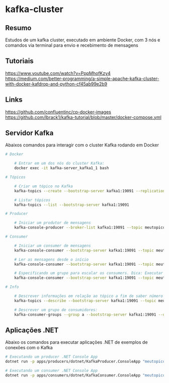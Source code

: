 # kafka-cluster

## Resumo

Estudos de um kafka cluster, executado em ambiente Docker, com 3 nós e comandos via terminal para envio e recebimento de mensagens

## Tutoriais

https://www.youtube.com/watch?v=PppMhofKzy4
https://medium.com/better-programming/a-simple-apache-kafka-cluster-with-docker-kafdrop-and-python-cf45ab99e2b9

## Links

https://github.com/confluentinc/cp-docker-images
https://github.com/lbrack1/kafka-tutorial/blob/master/docker-compose.yml

## Servidor Kafka

Abaixos comandos para interagir com o cluster Kafka rodando em Docker

```bash
# Docker

    # Entrar em um dos nós do cluster Kafka:
    docker exec -it kafka-server_kafka1_1 bash

# Tópicos

    # Criar um tópico no Kafka
    kafka-topics --create --bootstrap-server kafka1:19091 --replication-factor 3 --partitions 3 --topic meutopico

    # Listar tópicos
    kafka-topics --list --bootstrap-server kafka1:19091

# Producer

    # Iniciar um produtor de mensagens
    kafka-console-producer --broker-list kafka1:19091 --topic meutopico

# Consumer

    # Iniciar um consumer de mensagens
    kafka-console-consumer --bootstrap-server kafka1:19091 --topic meutopico

    # Ler as mensagens desde o início
    kafka-console-consumer --bootstrap-server kafka1:19091 --topic meutopico --from-beginning

    # Especificando um grupo para escalar os consumers. Dica: Executar em pelo menos uns 3 consumers para testar a escalabilidade.
    kafka-console-consumer --bootstrap-server kafka1:19091 --topic meutopico --group a

# Info

    # Descrever informações em relação ao tópico a fim de saber número de réplicas e partições:
    kafka-topics --describe --bootstrap-server kafka1:19091 --topic meutopico

    # Descrever um grupo de consumidores:
    kafka-consumer-groups --group a --bootstrap-server kafka1:19091 --describe
```

## Aplicações .NET

Abaixo os comandos para executar aplicações .NET de exemplos de conexões com o Kafka

```bash
# Executando um producer .NET Console App
dotnet run -p apps/producers/dotnet/KafkaProducer.ConsoleApp "meutopico"

# Executando um consumer .NET Console App
dotnet run -p apps/consumers/dotnet/KafkaConsumer.ConsoleApp "meutopico" "grupo-a"
```